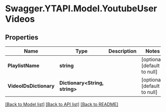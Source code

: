 # Swagger.YTAPI.Model.YoutubeUserVideos
## Properties

Name | Type | Description | Notes
------------ | ------------- | ------------- | -------------
**PlaylistName** | **string** |  | [optional] [default to null]
**VideoIDsDictionary** | **Dictionary&lt;String, string&gt;** |  | [optional] [default to null]

[[Back to Model list]](../README.md#documentation-for-models) [[Back to API list]](../README.md#documentation-for-api-endpoints) [[Back to README]](../README.md)

